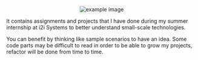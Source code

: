 <div align="center">
    <img src="https://github.com/user-attachments/assets/1f70267d-ceb1-4de0-bb2a-821cbf046dc2" alt="example image">
</div>
<div>
<p>It contains assignments and projects that I have done during my summer internship at i2i Systems to better understand small-scale technologies.</p>  
<p>You can benefit by thinking like sample scenarios to have an idea. Some code parts may be difficult to read in order to be able to grow my projects, refactor will be done from time to time.</p> 
</div>
